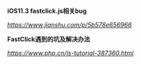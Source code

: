 **iOS11.3 fastclick.js相关bug**

*https://www.jianshu.com/p/5b578e656966*



**FastClick遇到的坑及解决办法**

*https://www.php.cn/js-tutorial-387360.html*


